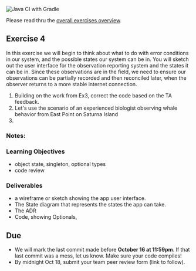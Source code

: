 ![Java CI with Gradle](https://github.com/SENG330/fall20ex4_starter/workflows/Java%20CI%20with%20Gradle/badge.svg)

Please read thru the [overall exercises overview](https://github.com/SENG330/course/blob/master/exercises/Exercises.md).

## Exercise 4
In this exercise we will begin to think about what to do with error conditions in our system, and the possible states our system can be in. You will sketch out the user interface for the observation reporting system and the states it can be in. Since these observations are in the field, we need to ensure our observations can be partially recorded and then reconciled later, when the observer returns to a more stable internet connection.


1. Building on the work from Ex3, correct the code based on the TA feedback. 
2. Let's use the scenario of an experienced biologist observing whale behavior from East Point on Saturna Island
 3. 

### Notes:


### Learning Objectives

- object state, singleton, optional types
- code review

### Deliverables
* a wireframe or sketch showing the app user interface.
* The State diagram that represents the states the app can take.
* The ADR
* Code, showing Optionals, 
 
## Due
- We will mark the last commit made before **October 16 at 11:59pm**. If that last commit was a mess, let us know. Make
 sure your code compiles!
- By midnight Oct 18, submit your team peer review form (link to follow).
